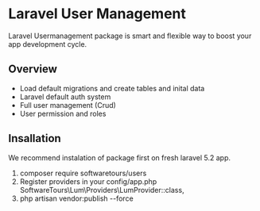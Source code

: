 # Laravel User Management

Laravel Usermanagement package is smart and flexible way to boost your app development cycle.

## Overview

 * Load default migrations and create tables and inital data
 * Laravel default auth system
 * Full user management (Crud)
 * User permission and roles

## Insallation

We recommend instalation of package first on fresh laravel 5.2 app.

 1. composer require softwaretours/users
 2. Register providers in your config/app.php
    SoftwareTours\Lum\Providers\LumProvider::class,
 3. php artisan vendor:publish --force
